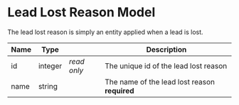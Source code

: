 # Lead Lost Reason Model

The lead lost reason is simply an entity applied when a lead is lost.

| Name  | Type      |               | Description                                   |
|-------|-----------|---------------|-----------------------------------------------|
| id    | integer   | _read only_   | The unique id of the lead lost reason         |
| name  | string    |               | The name of the lead lost reason **required** |